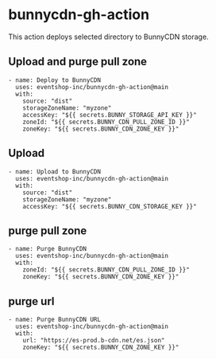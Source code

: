 # bunnycdn-gh-action

This action deploys selected directory to BunnyCDN storage.


## Upload and purge pull zone
````
- name: Deploy to BunnyCDN
  uses: eventshop-inc/bunnycdn-gh-action@main
  with:
    source: "dist"
    storageZoneName: "myzone"
    accessKey: "${{ secrets.BUNNY_STORAGE_API_KEY }}"
    zoneId: "${{ secrets.BUNNY_CDN_PULL_ZONE_ID }}"
    zoneKey: "${{ secrets.BUNNY_CDN_ZONE_KEY }}"
````

## Upload
````
- name: Upload to BunnyCDN
  uses: eventshop-inc/bunnycdn-gh-action@main
  with:
    source: "dist"
    storageZoneName: "myzone"
    accessKey: "${{ secrets.BUNNY_CDN_STORAGE_KEY }}"
````

##  purge pull zone
````
- name: Purge BunnyCDN
  uses: eventshop-inc/bunnycdn-gh-action@main
  with:
    zoneId: "${{ secrets.BUNNY_CDN_PULL_ZONE_ID }}"
    zoneKey: "${{ secrets.BUNNY_CDN_ZONE_KEY }}"
````

##  purge url
````
- name: Purge BunnyCDN URL
  uses: eventshop-inc/bunnycdn-gh-action@main
  with:
    url: "https://es-prod.b-cdn.net/es.json"
    zoneKey: "${{ secrets.BUNNY_CDN_ZONE_KEY }}"
````
